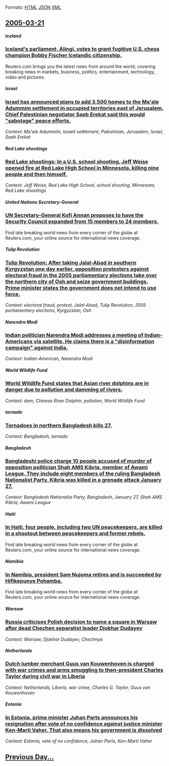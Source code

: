 
Formats: [HTML](2005/03/21/index.html)  [JSON](2005/03/21/index.json)  [XML](2005/03/21/index.xml)  

## [2005-03-21](/news/2005/03/21/index.md)

##### Iceland
### [ Iceland's parliament, Alingi, votes to grant fugitive U.S. chess champion Bobby Fischer Icelandic citizenship. ](/news/2005/03/21/iceland-s-parliament-althingi-votes-to-grant-fugitive-u-s-chess-champion-bobby-fischer-icelandic-citizenship.md)
Reuters.com brings you the latest news from around the world, covering breaking news in markets, business, politics, entertainment, technology, video and pictures.

##### Israel
### [ Israel has announced plans to add 3,500 homes to the Ma'ale Adummim settlement in occupied territories east of Jerusalem. Chief Palestinian negotiator Saeb Erekat said this would "sabotage" peace efforts. ](/news/2005/03/21/israel-has-announced-plans-to-add-3-500-homes-to-the-ma-ale-adummim-settlement-in-occupied-territories-east-of-jerusalem-chief-palestinian.md)
_Context: Ma'ale Adummim, Israeli settlement, Palestinian, Jerusalem, Israel, Saeb Erekat_

##### Red Lake shootings
### [ Red Lake shootings: In a U.S. school shooting, Jeff Weise opened fire at Red Lake High School in Minnesota, killing nine people and then himself. ](/news/2005/03/21/red-lake-shootings-in-a-u-s-school-shooting-jeff-weise-opened-fire-at-red-lake-high-school-in-minnesota-killing-nine-people-and-then-hi.md)
_Context: Jeff Weise, Red Lake High School, school shooting, Minnesota, Red Lake shootings_

##### United Nations Secretary-General
### [ UN Secretary-General Kofi Annan proposes to have the Security Council expanded from 15 members to 24 members. ](/news/2005/03/21/un-secretary-general-kofi-annan-proposes-to-have-the-security-council-expanded-from-15-members-to-24-members.md)
Find late breaking world news from every corner of the globe at Reuters.com, your online source for international news coverage.

##### Tulip Revolution
### [ Tulip Revolution: After taking Jalal-Abad in southern Kyrgyzstan one day earlier, opposition protesters against electoral fraud in the 2005 parliamentary elections take over the northern city of Osh and seize government buildings. Prime minister states the government does not intend to use force. ](/news/2005/03/21/tulip-revolution-after-taking-jalal-abad-in-southern-kyrgyzstan-one-day-earlier-opposition-protesters-against-electoral-fraud-in-the-2005.md)
_Context: electoral fraud, protest, Jalal-Abad, Tulip Revolution, 2005 parliamentary elections, Kyrgyzstan, Osh_

##### Narendra Modi
### [ Indian politician Narendra Modi addresses a meeting of Indian-Americans via satellite. He claims there is a "disinformation campaign" against India. ](/news/2005/03/21/indian-politician-narendra-modi-addresses-a-meeting-of-indian-americans-via-satellite-he-claims-there-is-a-disinformation-campaign-again.md)
_Context: Indian-American, Narendra Modi_

##### World Wildlife Fund
### [ World Wildlife Fund states that Asian river dolphins are in danger due to pollution and damming of rivers. ](/news/2005/03/21/world-wildlife-fund-states-that-asian-river-dolphins-are-in-danger-due-to-pollution-and-damming-of-rivers.md)
_Context: dam, Chinese River Dolphin, pollution, World Wildlife Fund_

##### tornado
### [ Tornadoes in northern Bangladesh kills 27. ](/news/2005/03/21/tornadoes-in-northern-bangladesh-kills-27.md)
_Context: Bangladesh, tornado_

##### Bangladesh
### [ Bangladeshi police charge 10 people accused of murder of opposition politician Shah AMS Kibria, member of Awami League. They include eight members of the ruling Bangladesh Nationalist Party. Kibria was killed in a grenade attack January 27. ](/news/2005/03/21/bangladeshi-police-charge-10-people-accused-of-murder-of-opposition-politician-shah-ams-kibria-member-of-awami-league-they-include-eight.md)
_Context: Bangladesh Nationalist Party, Bangladesh, January 27, Shah AMS Kibria, Awami League_

##### Haiti
### [ In Haiti, four people, including two UN peacekeepers, are killed in a shootout between peacekeepers and former rebels. ](/news/2005/03/21/in-haiti-four-people-including-two-un-peacekeepers-are-killed-in-a-shootout-between-peacekeepers-and-former-rebels.md)
Find late breaking world news from every corner of the globe at Reuters.com, your online source for international news coverage.

##### Namibia
### [ In Namibia, president Sam Nujoma retires and is succeeded by Hifikepunye Pohamba. ](/news/2005/03/21/in-namibia-president-sam-nujoma-retires-and-is-succeeded-by-hifikepunye-pohamba.md)
Find late breaking world news from every corner of the globe at Reuters.com, your online source for international news coverage.

##### Warsaw
### [ Russia criticises Polish decision to name a square in Warsaw after dead Chechen separatist leader Djokhar Dudayev ](/news/2005/03/21/russia-criticises-polish-decision-to-name-a-square-in-warsaw-after-dead-chechen-separatist-leader-djokhar-dudayev.md)
_Context: Warsaw, Djokhar Dudayev, Chechnya_

##### Netherlands
### [ Dutch lumber merchant Guus van Kouwenhoven is charged with war crimes and arms smuggling to then-president Charles Taylor during civil war in Liberia ](/news/2005/03/21/dutch-lumber-merchant-guus-van-kouwenhoven-is-charged-with-war-crimes-and-arms-smuggling-to-then-president-charles-taylor-during-civil-war.md)
_Context: Netherlands, Liberia, war crime, Charles G. Taylor, Guus van Kouwenhoven_

##### Estonia
### [ In Estonia, prime minister Juhan Parts announces his resignation after vote of no confidence against justice minister Ken-Marti Vaher. That also means his government is dissolved ](/news/2005/03/21/in-estonia-prime-minister-juhan-parts-announces-his-resignation-after-vote-of-no-confidence-against-justice-minister-ken-marti-vaher-that.md)
_Context: Estonia, vote of no confidence, Juhan Parts, Ken-Marti Vaher_

## [Previous Day...](/news/2005/03/20/index.md)


